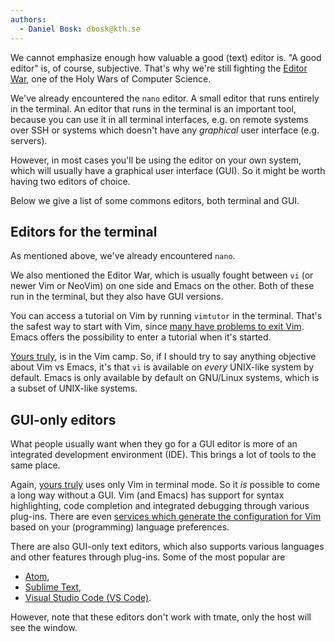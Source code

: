 ```yaml
---
authors:
  - Daniel Bosk: dbosk@kth.se
---
```


We cannot emphasize enough how valuable a good (text) editor is. "A good 
editor" is, of course, subjective. That's why we're still fighting the [Editor 
War][editor-war], one of the Holy Wars of Computer Science.

[editor-war]: https://en.wikipedia.org/wiki/Editor_war

We've already encountered the `nano` editor. A small editor that runs entirely 
in the terminal. An editor that runs in the terminal is an important tool, 
because you can use it in all terminal interfaces, e.g. on remote systems over 
SSH or systems which doesn't have any *graphical* user interface (e.g. 
servers).

However, in most cases you'll be using the editor on your own system, which 
will usually have a graphical user interface (GUI). So it might be worth having 
two editors of choice.

Below we give a list of some commons editors, both terminal and GUI.


## Editors for the terminal

As mentioned above, we've already encountered `nano`.

We also mentioned the Editor War, which is usually fought between `vi` (or 
newer Vim or NeoVim) on one side and Emacs on the other. Both of these run in 
the terminal, but they also have GUI versions.

You can access a tutorial on Vim by running `vimtutor` in the terminal. That's 
the safest way to start with Vim, since [many have problems to exit 
Vim][sx-exit-vim]. Emacs offers the possibility to enter a tutorial when it's 
started.

[sx-exit-vim]: https://stackoverflow.blog/2017/05/23/stack-overflow-helping-one-million-developers-exit-vim/

[Yours truly][dbosk], is in the Vim camp. So, if I should try to say anything 
objective about Vim vs Emacs, it's that `vi` is available on *every* UNIX-like 
system by default. Emacs is only available by default on GNU/Linux systems, 
which is a subset of UNIX-like systems.

[dbosk]: https://daniel.bosk.se


## GUI-only editors

What people usually want when they go for a GUI editor is more of an integrated 
development environment (IDE). This brings a lot of tools to the same place.

Again, [yours truly][dbosk] uses only Vim in terminal mode. So it *is* possible 
to come a long way without a GUI. Vim (and Emacs) has support for syntax 
highlighting, code completion and integrated debugging through various 
plug-ins. There are even [services which generate the configuration for 
Vim][vim-bootstrap] based on your (programming) language preferences.

[vim-bootstrap]: https://vim-bootstrap.com/

There are also GUI-only text editors, which also supports various languages and 
other features through plug-ins. Some of the most popular are

 - [Atom](https://atom.io/),
 - [Sublime Text](https://www.sublimetext.com/),
 - [Visual Studio Code (VS Code)](https://code.visualstudio.com/).

However, note that these editors don't work with tmate, only the host will see 
the window.
